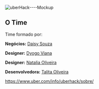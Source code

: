 ![uberHack----Mockup](https://user-images.githubusercontent.com/16628382/59066918-8a5f3000-8886-11e9-8963-e1e6ec245f0f.jpg)




## O Time

Time formado por:

**Negócios:** [Daisy Souza](https://www.linkedin.com/in/daisy-souza-79b3a0a4/)

**Designer:** [Dyogo Viana](https://github.com/DyogoViana)

**Designer:** [Natalia Oliveira](https://www.behance.net/nataliamso)

**Desenvolvedora:** [Talita Oliveira](https://github.com/talitaoliveira)

https://www.uber.com/info/uberhack/sobre/
